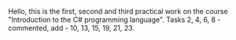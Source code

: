 Hello, this is the first, second and third practical work on the course "Introduction to the C# programming language".
Tasks 2, 4, 6, 8 - commented, add - 10, 13, 15, 19, 21, 23.